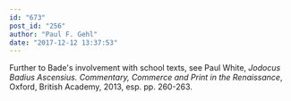 ```yaml
---
id: "673"
post_id: "256"
author: "Paul F. Gehl"
date: "2017-12-12 13:37:53"
---
```

Further to Bade's involvement with school texts, see Paul White, <em>Jodocus Badius Ascensius. Commentary, Commerce and Print in the Renaissance</em>, Oxford, British Academy, 2013, esp. pp. 260-263.
